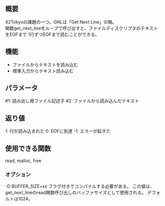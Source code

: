 ## 概要
42Tokyoの課題の一つ。GNLは「Get Next Line」の略。</br>
関数get_next_lineをループで呼び出すと、ファイルディスクリプタのテキストをEOFまで
1行ずつEOFまで読むことができる。

## 機能
- ファイルからテキストを読み込む
- 標準入力からテキスト読み込む

## パラメータ
\#1: 読み出し用ファイル記述子 
\#2: ファイルから読み込んだテキスト

## 返り値
1: 行が読み込まれた
0: EOFに到達
-1: エラーが起きた

## 使用できる関数
read, malloc, free

### オプション
-D BUFFER_SIZE=xx フラグ付きでコンパイルする必要がある。
この値は、get_next_lineのread関数呼び出しのバッファサイズとして使用される。
デフォルトは1024。
